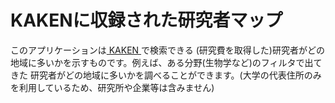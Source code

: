 # KAKENに収録された研究者マップ
このアプリケーションは<a href="https://nrid.nii.ac.jp/ja/index/" target="_blank"> KAKEN </a>で検索できる
 (研究費を取得した)研究者がどの地域に多いかを示すものです。例えば、ある分野(生物学など)のフィルタで出てきた
 研究者がどの地域に多いかを調べることができます。(大学の代表住所のみを利用しているため、研究所や企業等は含みません)
